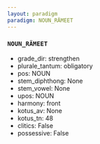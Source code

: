 ```yaml
---
layout: paradigm
paradigm: NOUN_RÄMEET
---
```

### ` NOUN_RÄMEET `


* grade_dir: strengthen
* plurale_tantum: obligatory
* pos: NOUN
* stem_diphthong: None
* stem_vowel: None
* upos: NOUN
* harmony: front
* kotus_av: None
* kotus_tn: 48
* clitics: False
* possessive: False

